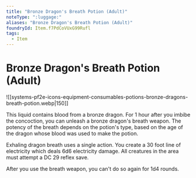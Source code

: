 ```yaml
---
title: "Bronze Dragon's Breath Potion (Adult)"
noteType: ":luggage:"
aliases: "Bronze Dragon's Breath Potion (Adult)"
foundryId: Item.f7PdCoVUxG99Rufl
tags:
  - Item
---
```


# Bronze Dragon's Breath Potion (Adult)
![[systems-pf2e-icons-equipment-consumables-potions-bronze-dragons-breath-potion.webp|150]]

This liquid contains blood from a bronze dragon. For 1 hour after you imbibe the concoction, you can unleash a bronze dragon's breath weapon. The potency of the breath depends on the potion's type, based on the age of the dragon whose blood was used to make the potion.

Exhaling dragon breath uses a single action. You create a 30 foot line of electricity which deals 6d6 electricity damage. All creatures in the area must attempt a DC 29 reflex save.

After you use the breath weapon, you can't do so again for 1d4 rounds.
